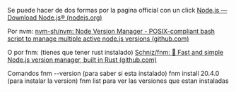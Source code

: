 Se puede hacer de dos  formas por la pagina official con un click 
[Node.js — Download Node.js® (nodejs.org)](https://nodejs.org/en/download/package-manager)

Por nvm:
[nvm-sh/nvm: Node Version Manager - POSIX-compliant bash script to manage multiple active node.js versions (github.com)](https://github.com/nvm-sh/nvm)

O por fnm: (tienes que tener rust instalado)
[Schniz/fnm: 🚀 Fast and simple Node.js version manager, built in Rust (github.com)](https://github.com/Schniz/fnm)

Comandos 
fnm --version (para saber si esta instalado)
fnm install 20.4.0 (para instalar la version)
fnm list para ver las versiones que estan instaladas